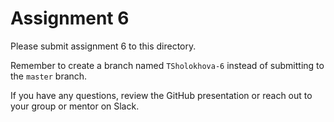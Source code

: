 # Assignment 6

Please submit assignment 6 to this directory.

Remember to create a branch named `TSholokhova-6` 
instead of submitting to the `master` branch.

If you have any questions, review the GitHub presentation or reach
out to your group or mentor on Slack.

